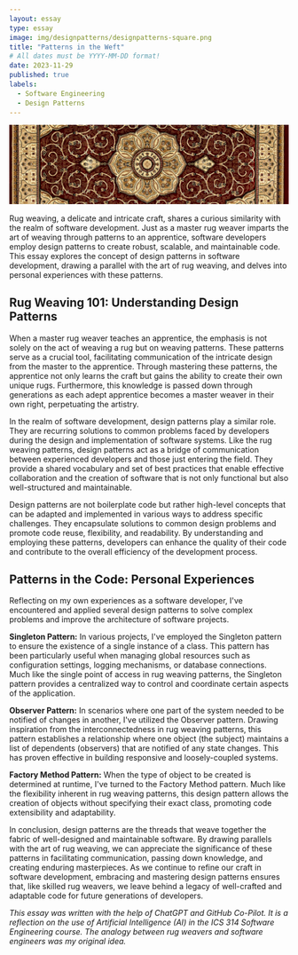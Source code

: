 ```yaml
---
layout: essay
type: essay
image: img/designpatterns/designpatterns-square.png
title: "Patterns in the Weft"
# All dates must be YYYY-MM-DD format!
date: 2023-11-29
published: true
labels:
  - Software Engineering
  - Design Patterns
---
```


![rug pattern](../img/designpatterns/designpatterns-banner.png "rug pattern")

Rug weaving, a delicate and intricate craft, shares a curious similarity with the realm of software development. Just as a master rug weaver imparts the art of weaving through patterns to an apprentice, software developers employ design patterns to
create robust, scalable, and maintainable code. This essay explores the concept of design patterns in software development, drawing a parallel with the art of rug weaving, and delves into personal experiences with these patterns.

## Rug Weaving 101: Understanding Design Patterns

When a master rug weaver teaches an apprentice, the emphasis is not solely on the act of weaving a rug but on weaving patterns. These patterns serve as a crucial tool, facilitating communication of the intricate design from the master to the
apprentice. Through mastering these patterns, the apprentice not only learns the craft but gains the ability to create their own unique rugs. Furthermore, this knowledge is passed down through generations as each adept apprentice becomes a master
weaver in their own right, perpetuating the artistry.

In the realm of software development, design patterns play a similar role. They are recurring solutions to common problems faced by developers during the design and implementation of software systems. Like the rug weaving patterns, design patterns
act as a bridge of communication between experienced developers and those just entering the field. They provide a shared vocabulary and set of best practices that enable effective collaboration and the creation of software that is not only functional
but also well-structured and maintainable.

Design patterns are not boilerplate code but rather high-level concepts that can be adapted and implemented in various ways to address specific challenges. They encapsulate solutions to common design problems and promote code reuse, flexibility, and
readability. By understanding and employing these patterns, developers can enhance the quality of their code and contribute to the overall efficiency of the development process.

## Patterns in the Code: Personal Experiences

Reflecting on my own experiences as a software developer, I've encountered and applied several design patterns to solve complex problems and improve the architecture of software projects.

**Singleton Pattern:**
In various projects, I've employed the Singleton pattern to ensure the existence of a single instance of a class. This pattern has been particularly useful when managing global resources such as configuration settings, logging mechanisms, or database
connections. Much like the single point of access in rug weaving patterns, the Singleton pattern provides a centralized way to control and coordinate certain aspects of the application.

**Observer Pattern:**
In scenarios where one part of the system needed to be notified of changes in another, I've utilized the Observer pattern. Drawing inspiration from the interconnectedness in rug weaving patterns, this pattern establishes a relationship where one
object (the subject) maintains a list of dependents (observers) that are notified of any state changes. This has proven effective in building responsive and loosely-coupled systems.

**Factory Method Pattern:**
When the type of object to be created is determined at runtime, I've turned to the Factory Method pattern. Much like the flexibility inherent in rug weaving patterns, this design pattern allows the creation of objects without specifying their exact
class, promoting code extensibility and adaptability.

In conclusion, design patterns are the threads that weave together the fabric of well-designed and maintainable software. By drawing parallels with the art of rug weaving, we can appreciate the significance of these patterns in facilitating
communication, passing down knowledge, and creating enduring masterpieces. As we continue to refine our craft in software development, embracing and mastering design patterns ensures that, like skilled rug weavers, we leave behind a legacy of
well-crafted and adaptable code for future generations of developers.

*This essay was written with the help of ChatGPT and GitHub Co-Pilot. It is a reflection on the use of Artificial Intelligence (AI) in the ICS 314 Software Engineering course. The analogy between rug weavers and software engineers was my original
idea.*
